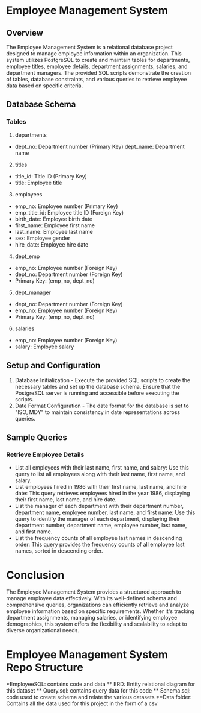 # Employee Management System

## Overview
The Employee Management System is a relational database project designed to manage employee information within an organization. This system utilizes PostgreSQL to create and maintain tables for departments, employee titles, employee details, department assignments, salaries, and department managers. The provided SQL scripts demonstrate the creation of tables, database constraints, and various queries to retrieve employee data based on specific criteria.

## Database Schema

### Tables
1. departments
* dept_no: Department number (Primary Key)
 dept_name: Department name
2. titles
*  title_id: Title ID (Primary Key)
* title: Employee title
3. employees
* emp_no: Employee number (Primary Key)
* emp_title_id: Employee title ID (Foreign Key)
* birth_date: Employee birth date
* first_name: Employee first name
* last_name: Employee last name
* sex: Employee gender
* hire_date: Employee hire date
4. dept_emp
* emp_no: Employee number (Foreign Key)
* dept_no: Department number (Foreign Key)
* Primary Key: (emp_no, dept_no)
5. dept_manager
* dept_no: Department number (Foreign Key)
* emp_no: Employee number (Foreign Key)
* Primary Key: (emp_no, dept_no)
6. salaries
* emp_no: Employee number (Foreign Key)
* salary: Employee salary
  
## Setup and Configuration
1.	Database Initialization - Execute the provided SQL scripts to create the necessary tables and set up the database schema. Ensure that the PostgreSQL server is running and accessible before executing the scripts.
2.	Date Format Configuration - The date format for the database is set to "ISO, MDY" to maintain consistency in date representations across queries.

## Sample Queries
### Retrieve Employee Details
* List all employees with their last name, first name, and salary: Use this query to list all employees along with their last name, first name, and salary.
* List employees hired in 1986 with their first name, last name, and hire date: This query retrieves employees hired in the year 1986, displaying their first name, last name, and hire date.
* List the manager of each department with their department number, department name, employee number, last name, and first name: Use this query to identify the manager of each department, displaying their department number, department name, employee number, last name, and first name.
* List the frequency counts of all employee last names in descending order: This query provides the frequency counts of all employee last names, sorted in descending order.

# Conclusion
The Employee Management System provides a structured approach to manage employee data effectively. With its well-defined schema and comprehensive queries, organizations can efficiently retrieve and analyze employee information based on specific requirements. Whether it's tracking department assignments, managing salaries, or identifying employee demographics, this system offers the flexibility and scalability to adapt to diverse organizational needs.

 # Employee Management System Repo Structure
*EmployeeSQL: contains code and data
** ERD: Entity relational diagram for this dataset
** Query.sql: contains query data for this code 
** Schema.sql: code used to create schema and relate the various datasets
**Data folder: Contains all the data used for this project in the form of a csv


